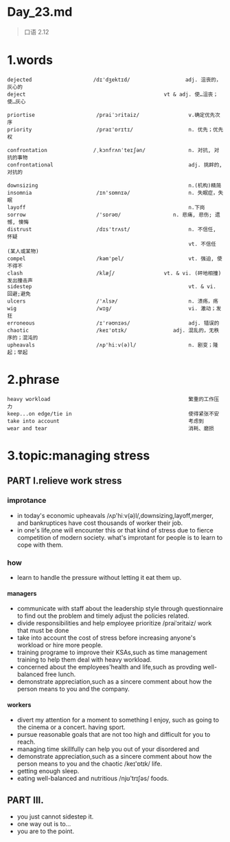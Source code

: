 # Day_23.md
> 口语 2.12
# 1.words
    dejected                    /dɪ'dʒektɪd/                  adj. 沮丧的，灰心的
    deject                                             vt & adj. 使…沮丧；使…灰心

    priortise                    /praiˈɔritaiz/                v.确定优先次序
    priority                     /praɪ'ɒrɪtɪ/                  n. 优先；优先权
    
    confrontation               /ˌkɔnfrʌnˈteɪʃən/              n. 对抗, 对抗的事物
    confrontational                                            adj. 挑衅的, 对抗的

    downsizing                                                 n.(机构)精简
    insomnia                     /ɪn'sɒmnɪə/                   n. 失眠症，失眠
    layoff                                                     n.下岗
    sorrow                       /'sɒrəʊ/                 n. 悲痛, 悲伤; 遗憾, 懊悔
    distrust                     /dɪs'trʌst/                   n. 不信任, 怀疑
                                                               vt. 不信任(某人或某物)
    compel                       /kəm'pel/                     vt. 强迫, 使不得不
    clash                        /klæʃ/                vt. & vi. (砰地相撞)发出撞击声
    sidestep                                                   vt. & vi. 回避;避免
    ulcers                       /'ʌlsɚ/                       n. 溃疡，疡
    wig                          /wɪg/                         vi. 激动；发狂 
    erroneous                    /ɪ'rəʊnɪəs/                   adj. 错误的
    chaotic                      /keɪ'ɒtɪk/               adj. 混乱的，无秩序的；混沌的
    upheavals                    /ʌp'hiːv(ə)l/                 n. 剧变；隆起；举起
      
# 2.phrase
    heavy workload                                             繁重的工作压力
    keep...on edge/tie in                                      使得紧张不安
    take into account                                          考虑到
    wear and tear                                              消耗、磨损

# 3.topic:managing stress
## PART I.relieve work stress
### improtance
- in today's economic upheavals /ʌp'hiːv(ə)l/,downsizing,layoff,merger,
and bankruptices
have cost 
thousands of 
worker their job.
- in one's life,one will encounter this or that kind of stress due to
fierce competition
of modern
society.
what's 
improtant for
people is to
learn to 
cope with
them.

### how
- learn to handle the pressure without letting it eat them up.
#### managers
- communicate with staff about the leadership style through
questionnaire to 
find out 
the problem
and timely
adjust the 
policies
related.
- divide responsibilities and help employee prioritize  /praiˈɔritaiz/ 
work that must be done
- take into account the cost of stress before increasing anyone's
workload or hire
more people.
- training programe to improve their KSAs,such as time
management training
to help them 
deal with heavy
workload.
- concerned about the employees'health and life,such as provding
well-balanced 
free lunch.
- demonstrate appreciation,such as a sincere comment about how
the person
means to you
and the 
company.

#### workers
- divert my attention for a moment to something I enjoy,
such as going 
to the 
cinema 
or a 
concert.
having
sport.
- pursue reasonable goals that are not too high and difficult
for you to reach.
- managing time skillfully can help you out of your 
disordered and 
- demonstrate appreciation,such as a sincere comment about how
the person
means to you
and the 
chaotic /keɪ'ɒtɪk/ 
life.
- getting enough sleep.
- eating well-balanced and nutritious /njʊ'trɪʃəs/ foods.

## PART III.
- you just cannot sidestep it.
- one way out is to...
- you are to the point.

















